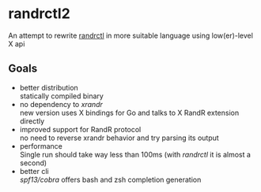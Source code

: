 # randrctl2

An attempt to rewrite [randrctl](https://github.com/edio/randrctl) in more suitable language using low(er)-level X api

## Goals

- better distribution<br/>
  statically compiled binary
- no dependency to _xrandr_<br/>
  new version uses X bindings for Go and talks to X RandR extension directly
- improved support for RandR protocol<br/>
  no need to reverse xrandr behavior and try parsing its output
- performance<br/>
  Single run should take way less than 100ms (with _randrctl_ it is almost a second)
- better cli<br/>
  _spf13/cobra_ offers bash and zsh completion generation
